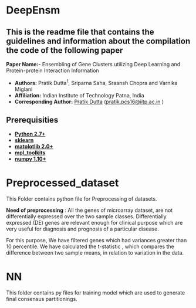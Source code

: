 # DeepEnsm


## This is the readme file that contains the guidelines and information about the compilation the code of the following paper

**Paper Name:-** Ensembling of Gene Clusters utilizing Deep Learning and Protein-protein Interaction Information
* **Authors:** Pratik Dutta<sup>1</sup>, Sriparna Saha, Sraansh Chopra and Varnika Miglani
* **Affiliation:** Indian Institute of Technology Patna, India
* **Corresponding Author:** [Pratik Dutta](http://www.iitp.ac.in/~pratik.pcs16/) (pratik.pcs16@iitp.ac.in ) 




## Prerequisities
* **[Python 2.7+](https://www.python.org/downloads/release/python-2713/)**
* **[sklearn](https://scikit-learn.org/stable/install.html)**
* **[matplotlib 2.0+](https://matplotlib.org/users/installing.html)**
* **[mpl_toolkits](https://matplotlib.org/2.0.2/mpl_toolkits/index.html)**
* **[numpy 1.10+](https://pypi.org/project/numpy/)**

# **Preprocessed_dataset**

This Folder contains python file for Preprocessing of datasets. 

**Need of preprocessing** : All the genes of microarray dataset, are not differentially expressed over the two sample classes. Differentially expressed (DE) genes are relevant enough for clinical purpose which are very useful for diagnosis and prognosis of a particular disease. 

For this purpose, We have filtered genes which had variances greater than 10 percentile. We have calculated the t-statistic , which compares the difference between two sample means, in relation to variation in the data.

# **NN**
This folder contains py files for training model which are used to generate final consensus partitionings.
